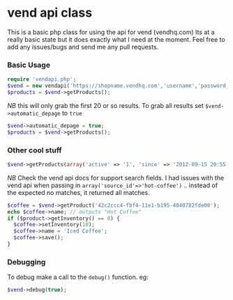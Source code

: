 vend api class
==============

This is a basic php class for using the api for vend (vendhq.com) Its at a really basic state but it does exactly what I need at the moment. Feel free to add any issues/bugs and send me any pull requests.


### Basic Usage

```php
require 'vendapi.php';
$vend = new vendapi('https://shopname.vendhq.com','username','password');
$products = $vend->getProducts();
```

*NB* this will only grab the first 20 or so results. To grab all results set `$vend->automatic_depage` to `true`

```php
$vend->automatic_depage = true;
$products = $vend->getProducts();
```

### Other cool stuff

```php
$vend->getProducts(array('active' => '1', 'since' => '2012-09-15 20:55:00'));
```
*NB* Check the vend api docs for support search fields. I had issues with the vend api when passing in `array('source_id'=>'hot-coffee')` .. instead of the expected no matches, it returned all matches.

```php
$coffee = $vend->getProduct('42c2ccc4-fbf4-11e1-b195-4040782fde00');
echo $coffee->name; // outputs "Hot Coffee"
if ($product->getInventory() == 0) {
  $coffee->setInventory(10);
  $coffee->name = 'Iced Coffee';
  $coffee->save();
}
```

### Debugging

To debug make a call to the ```debug()``` function. 
eg:
```php
$vend->debug(true);
```